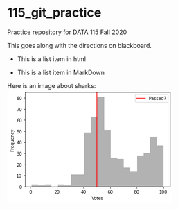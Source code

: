 # 115_git_practice
Practice repository for DATA 115 Fall 2020

This goes along with the directions on blackboard.

<ul> 
  <li> This is a list item in html</li>
  </ul>
  
  * This is a list item in MarkDown
  
  
  Here is an image about sharks: 
<img src="https://raw.githubusercontent.com/drdeford/DATA115_PDP1/main/Figures/Senate_Hist.png">
